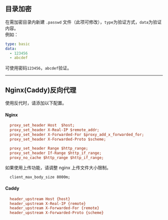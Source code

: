 ## 目录加密
在需加密目录内新建 ```.passwd``` 文件（此项可修改），```type```为验证方式，```data```为验证内容。  
例如：    
```yaml
type: basic
data:
  - 123456
  - abcdef
``` 

可使用密码```123456```，```abcdef```验证。

***

## Nginx(Caddy)反向代理
使用反代时，请添加以下配置。  

#### Nginx  
```ini 
  proxy_set_header Host  $host;
  proxy_set_header X-Real-IP $remote_addr;
  proxy_set_header X-Forwarded-For $proxy_add_x_forwarded_for;
  proxy_set_header X-Forwarded-Proto $scheme;

  proxy_set_header Range $http_range;
  proxy_set_header If-Range $http_if_range;
  proxy_no_cache $http_range $http_if_range;
```   
如果使用上传功能，请调整 nginx 上传文件大小限制。   
```
  client_max_body_size 8000m;
```   
#### Caddy   
```ini
  header_upstream Host {host}
  header_upstream X-Real-IP {remote}
  header_upstream X-Forwarded-For {remote}
  header_upstream X-Forwarded-Proto {scheme}
```
